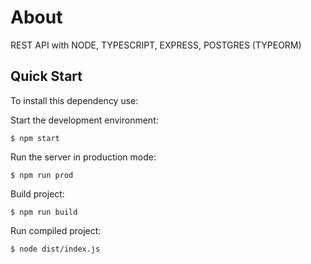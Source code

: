 # About
REST API with NODE, TYPESCRIPT, EXPRESS, POSTGRES (TYPEORM)

## Quick Start
To install this dependency use:

Start the development environment:
```
$ npm start
```
Run the server in production mode:
```
$ npm run prod
```

Build project:
```
$ npm run build
```
Run compiled project:
```
$ node dist/index.js
```
